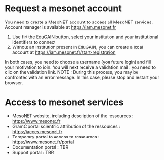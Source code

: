 # Request a mesonet account

You need to create a MesoNET account to access all MesoNET services.
Account manager is available at https://iam.mesonet.fr

1. Use firt the EduGAIN button, select your institution and your institutional identifiers to connect
2. Without an institution present in EduGAIN, you can create a local account at https://iam.mesonet.fr/start-registration

In both cases, you need to choose a username (you future login) and fill your motivation to join.
You will next receive a validation mail : you need to clic on the validation link.
NOTE : During this process, you may be confronted with an error message. In this case, please stop and restart your browser.

# Access to mesonet services

- MesoNET website, including description of the ressources : https://www.mesonet.fr
- GramC portal scientific attribution of the ressources : https://acces.mesonet.fr
- Temporary portal to access to ressources : https://www.mesonet.fr/portal
- Documentation portal : TBR
- Support portal : TBR

